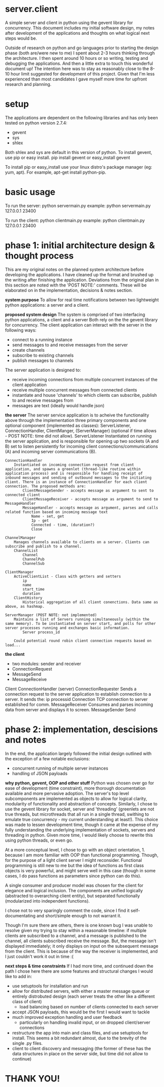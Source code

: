 server.client
=============

A simple server and client in python using the gevent library for concurrency. This document includes my initial software design, my notes after development of the applications and thoughts on what logical next steps would be. 

Outside of research on python and go languages prior to starting the design phase (both are/were new to me) I spent about 2-3 hours thinking through the architecture. I then spent around 10 hours or so writing, testing and debugging the  applications. And then a little extra to touch this wonderful document up! The intention here was to stay as reasonably close to the 8-10 hour limit suggested for development of this project. Given that I'm less experienced than most candidates I gave myself more time for upfront research and planning. 

setup
=============
The applications are dependent on the following libraries and has only been tested on python version 2.7.4:
* gevent
* sys
* shlex

Both shlex and sys are default in this version of python. To install gevent, use pip or easy install. 
pip install gevent
or
easy_install gevent

To install pip or easy_install use your linux distro's package manager (eg: yum, apt). For example, apt-get install python-pip.

basic usage
=============
To run the server: 
python servermain.py <hostname> <port>
example: python servermain.py 127.0.0.1 23400

To run the client:
python clientmain.py <serverhost> <serverport>
example: python clientmain.py 127.0.0.1 23400

phase 1: initial architecture design & thought process
=============
This are my original notes on the planned system architecture before developing the applications. I have cleaned up the format and brushed up the writing after finishing the application. Deviations from the original plan in this section are noted with the 'POST NOTE:' comments. These will be elaborated on in the implementation, decisions & notes section.

**system purpose**
To allow for real time notifications between two lightweight python applications: a server and a client. 

**proposed system design**
The system is comprised of two interfacing python applications, a client and a server Both rely on the the gevent library for concurrency. The client application can interact with the server in the following ways:
* connect to a running instance
* send messages to and receive messages from the server
* create channels
* subscribe to existing channels
* publish messages to channels

The server application is designed to:
* receive incoming connections from multiple concurrent instances of the client application
* receive multiple concurrent messages from connected clients
* instantiate and house 'channels' to which clients can subscribe, publish to and receive messages from
* messages are text (ideally would handle json) 

**the server**
The server service application is to acheive the functionality above through the implementation three primary components and one optional component (implemented as classes): ServerListener, ConnectionHandler, ClientManger, (ServerManager) (optional if time allows - POST NOTE: time did not allow). 
	ServerListener
		Instantiated on running the server application, and is responsible for opening up two sockets (A and B) set to listen persistently for incoming client connections/communications (A) and incoming server communications (B). 

	ConnectionHandler
		Instantiated on incoming connection request from client application, and spawns a greenlet (thread-like routine within application process) and is responsible for handling receipt of inbound messages and sending of outbound messages to the initiating client. There is an instance of ConnectionHandler for each client connection. The proposed methods are:
			ClientMessageSender - accepts message as argument to sent to connected client
			ClientMessageReceiver - accepts message as argument to send to MessageHandler
			MessageHandler - accepts message as argument, parses and calls related function based on incoming message text
				Name - set, get
				Ip - get
				Connected - time, (duration?)
				Close

	ChannelManager
		Manages channels available to clients on a server. Clients can subscribe and publish to a channel.
		ChannelList
			Channel
			ChannelPub
			ChannelSub

	ClientManager
		ActiveClientList - Class with getters and setters
			ip
			name
			start_time
			duration
		ClientHistory
			Historical aggregation of all client conenctions. Data same as above, as hashmap.

	ServerManager (POST NOTE: not implemented)
		Maintains a list of Servers running simultaneously (within the same memory). To be instantiated on server start, and polls for other server processes running and exchanges basic information.
			Server process_id

		Could potential round robin client connection requests based on load...

**the client**
* two modules: sender and receiver
* ConnectionRequest
*	MessageSend
*	MessageReceive

  Client
	ConnectionHandler (server)
		ConnectionRequester
			Sends a connection request to the server application to establish connection to a server. It sends the:
			ip
			processid
		Connection
			TCP connection to server established for comm.
	MessageReceiver
		Consumes and parses incoming data from server and displays it to screen. 
	MessageSender
		Send

**phase 2: implementation, descisions and notes**
=============
In the end, the application largely followed the initial design outlined with the exception of a few notable exclusions:
* concurrent running of multiple server instances
* handling of JSON payloads

**why python, gevent, OOP and other stuff**
Python was chosen over go for ease of development (time constraint), more thorough documentation available and more pervasive adoption. The server's top level subcomponents are implemented as objects to allow for logical clarity, modularity of functionality and abstraction of concepts. Similarly, I chose to use the gevent library for socket, server and 'threading' (greenlets are not true threads, but microthreads that all run in a single thread, swithing to emulate true concurrency - my current understanding at least!). This choice was made to lessen development time, though it came at the expense of my fully understanding the underlying implementation of sockets, servers and threading in python. Given more time, I would likely choose to rewrite this using python threads, or even go. 

At a more conceptual level, I chose to go with an object orientation, 1. because I am more familiar with OOP than functional programming. Though, for the purpose of a light client server I might reconsider. Functional programming is still new to me but the idea of functions as first class objects is very powerful, and might serve well in this case (though in some cases, I do pass functions as parameters since python can do this).   

A single consumer and producer model was chosen for the client for elegance and logical inclusion. The components are unified logically (abstracted to overarching client entity), but separated functionally (modularized into independent functions). 

I chose not to very sparingly comment the code, since I find it self-documentating and short/simple enough to not warrant it.

Though I'm sure there are others, there is one known bug I was unable to resolve given my trying to stay within a reasonable timeline: if multiple clients are subscribed to a channel, and a message is published to the channel, all clients subscribed receive the message. But, the message isn't displayed immediately; it only displays on input on the subsequent message from the client. This is because of the way the receiver is implemented, and I just couldn't work it out in time :(

**next steps & time constraints** 
If I had more time, and continued down the path I chose here there are some features and structural changes I would like to add in:
* use setuptools for installation and run
* allow for distributed servers, with either a master message queue or entirely distrobuted design (each server treats the other like a different class of client)
  * load balancing based on number of clients connected to each server
* accept JSON payloads, this would be the first I would want to tackle
* much improved exception handling and user feedback
  * particularly on handling invalid input, or on dropped client/server connections
* restructure the app into main and class files, and use setuptools for install. This seems a bit redundant almost, due to the brevity of the single .py files. 
* client to client discovery and messaging (the former of these has the data structures in place on the server side, but time did not allow to continue)

THANK YOU!
=============




